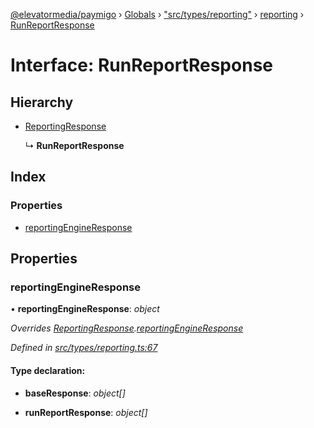[@elevatormedia/paymigo](../README.md) › [Globals](../globals.md) › ["src/types/reporting"](../modules/_src_types_reporting_.md) › [reporting](../modules/_src_types_reporting_.reporting.md) › [RunReportResponse](_src_types_reporting_.reporting.runreportresponse.md)

# Interface: RunReportResponse

## Hierarchy

-   [ReportingResponse](_src_types_reporting_.reporting.reportingresponse.md)

    ↳ **RunReportResponse**

## Index

### Properties

-   [reportingEngineResponse](_src_types_reporting_.reporting.runreportresponse.md#reportingengineresponse)

## Properties

### reportingEngineResponse

• **reportingEngineResponse**: _object_

_Overrides [ReportingResponse](_src_types_reporting_.reporting.reportingresponse.md).[reportingEngineResponse](_src_types_reporting_.reporting.reportingresponse.md#reportingengineresponse)_

_Defined in [src/types/reporting.ts:67](https://github.com/ELEVATORmedia/paymigo/blob/c28bc6c/src/types/reporting.ts#L67)_

#### Type declaration:

-   **baseResponse**: _object[]_

-   **runReportResponse**: _object[]_
